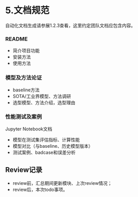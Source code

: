 # 5.文档规范

自动化文档生成请参展1.2.3查看，这里约定团队文档应包含内容。

### README

- 简介项目功能
- 安装方法
- 使用方法

### 模型及方法论证

- baseline方法
- SOTA/工业界模型、方法调研
- 选型模型、方法介绍，选型理由

### 性能测试及案例

Jupyter Notebook文档

- 模型在测试集评估指标、计算性能
- 模型对比（与baseline、历史模型版本）
- 测试案例、badcase和误差分析

## Review记录

- review前，汇总期间更新模块、上次review情况；
- review后，本次todo事项。